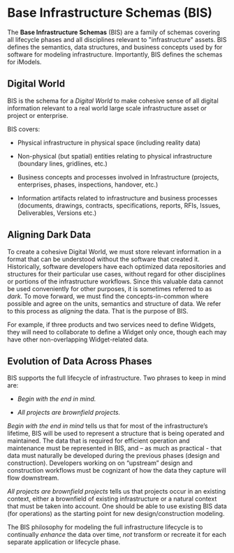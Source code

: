 # Base Infrastructure Schemas (BIS)

The **Base Infrastructure Schemas** (BIS) are a family of schemas covering all lifecycle phases and all disciplines relevant to "infrastructure" assets. BIS defines the semantics, data structures, and business concepts used by for software for modeling infrastructure. Importantly, BIS defines the schemas for iModels.

## Digital World

BIS is the schema for a *Digital World* to make cohesive sense of all digital information relevant to a real world large scale infrastructure asset or project or enterprise.

BIS covers:

- Physical infrastructure in physical space (including reality data)

- Non-physical (but spatial) entities relating to physical infrastructure (boundary lines, gridlines, etc.)

- Business concepts and processes involved in Infrastructure (projects, enterprises, phases, inspections, handover, etc.)

- Information artifacts related to infrastructure and business processes (documents, drawings, contracts, specifications, reports, RFIs, Issues, Deliverables, Versions etc.)

## Aligning Dark Data

To create a cohesive Digital World, we must store relevant information in a format that can be understood without the software that created it. Historically, software developers have each optimized data repositories and structures for their particular use cases, without regard for other disciplines or portions of the infrastructure workflows. Since this valuable data cannot be used conveniently for other purposes, it is sometimes referred to as *dark*. To move forward, we must find the concepts-in-common where possible and agree on the units, semantics and structure of data. We refer to this process as *aligning* the data. That is the purpose of BIS.

For example, if three products and two services need to define Widgets, they will need to collaborate to define a Widget only once, though each may have other non-overlapping Widget-related data.

## Evolution of Data Across Phases

BIS supports the full lifecycle of infrastructure. Two phrases to keep in mind are:

- *Begin with the end in mind.*

- *All projects are brownfield projects.*

*Begin with the end in mind* tells us that for most of the infrastructure’s lifetime, BIS will be used to represent a structure that is being operated and maintained. The data that is required for efficient operation and maintenance must be represented in BIS, and – as much as practical - that data must naturally be developed during the previous phases (design and construction). Developers working on on “upstream” design and construction workflows must be cognizant of how the data they capture will flow downstream.

*All projects are brownfield projects* tells us that projects occur in an existing context, either a brownfield of existing infrastructure or a natural context that must be taken into account. One should be able to use existing BIS data (for operations) as the starting point for new design/construction modeling.

The BIS philosophy for modeling the full infrastructure lifecycle is to continually *enhance* the data over time, *not* transform or recreate it for each separate application or lifecycle phase.
